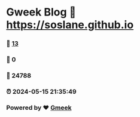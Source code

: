 # Gweek Blog :link: https://soslane.github.io 
### :page_facing_up: [13](https://soslane.github.io/tag.html) 
### :speech_balloon: 0 
### :hibiscus: 24788 
### :alarm_clock: 2024-05-15 21:35:49 
### Powered by :heart: [Gmeek](https://github.com/Meekdai/Gmeek)
